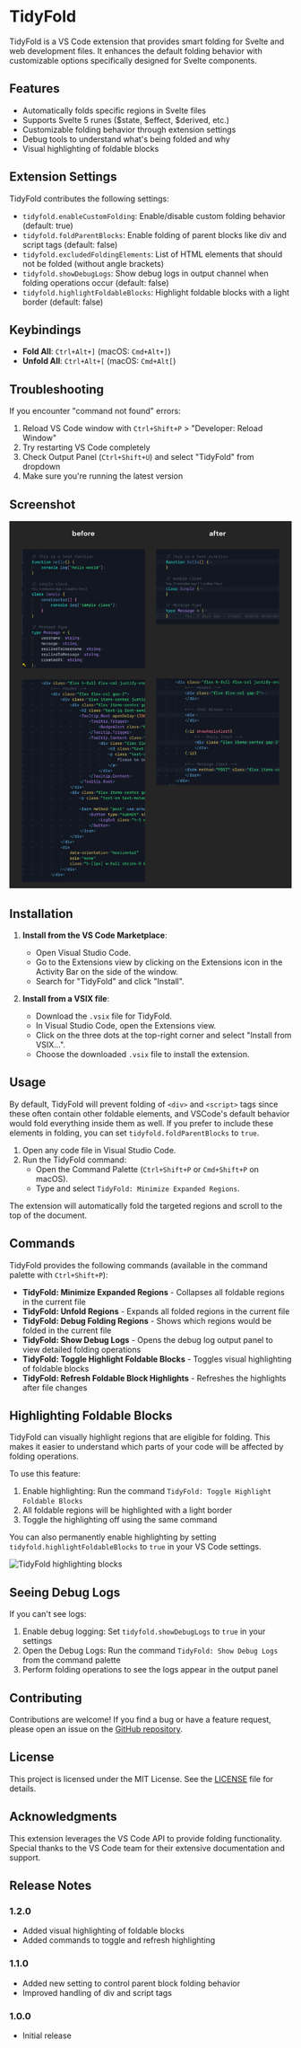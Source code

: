 # TidyFold

TidyFold is a VS Code extension that provides smart folding for Svelte and web development files. It enhances the default folding behavior with customizable options specifically designed for Svelte components.

## Features

- Automatically folds specific regions in Svelte files
- Supports Svelte 5 runes ($state, $effect, $derived, etc.)
- Customizable folding behavior through extension settings
- Debug tools to understand what's being folded and why
- Visual highlighting of foldable blocks

## Extension Settings

TidyFold contributes the following settings:

- `tidyfold.enableCustomFolding`: Enable/disable custom folding behavior (default: true)
- `tidyfold.foldParentBlocks`: Enable folding of parent blocks like div and script tags (default: false)
- `tidyfold.excludedFoldingElements`: List of HTML elements that should not be folded (without angle brackets)
- `tidyfold.showDebugLogs`: Show debug logs in output channel when folding operations occur (default: false)
- `tidyfold.highlightFoldableBlocks`: Highlight foldable blocks with a light border (default: false)

## Keybindings

- **Fold All**: `Ctrl+Alt+]` (macOS: `Cmd+Alt+]`)
- **Unfold All**: `Ctrl+Alt+[` (macOS: `Cmd+Alt[`)

## Troubleshooting

If you encounter "command not found" errors:

1. Reload VS Code window with `Ctrl+Shift+P` > "Developer: Reload Window"
2. Try restarting VS Code completely
3. Check Output Panel (`Ctrl+Shift+U`) and select "TidyFold" from dropdown
4. Make sure you're running the latest version

## Screenshot

![TidyFold in action](images/screenshot.png)

## Installation

1. **Install from the VS Code Marketplace**:

   - Open Visual Studio Code.
   - Go to the Extensions view by clicking on the Extensions icon in the Activity Bar on the side of the window.
   - Search for "TidyFold" and click "Install".

2. **Install from a VSIX file**:
   - Download the `.vsix` file for TidyFold.
   - In Visual Studio Code, open the Extensions view.
   - Click on the three dots at the top-right corner and select "Install from VSIX...".
   - Choose the downloaded `.vsix` file to install the extension.

## Usage

By default, TidyFold will prevent folding of `<div>` and `<script>` tags since these often contain other foldable elements, and VSCode's default behavior would fold everything inside them as well. If you prefer to include these elements in folding, you can set `tidyfold.foldParentBlocks` to `true`.

1. Open any code file in Visual Studio Code.
2. Run the TidyFold command:
   - Open the Command Palette (`Ctrl+Shift+P` or `Cmd+Shift+P` on macOS).
   - Type and select `TidyFold: Minimize Expanded Regions`.

The extension will automatically fold the targeted regions and scroll to the top of the document.

## Commands

TidyFold provides the following commands (available in the command palette with `Ctrl+Shift+P`):

- **TidyFold: Minimize Expanded Regions** - Collapses all foldable regions in the current file
- **TidyFold: Unfold Regions** - Expands all folded regions in the current file
- **TidyFold: Debug Folding Regions** - Shows which regions would be folded in the current file
- **TidyFold: Show Debug Logs** - Opens the debug log output panel to view detailed folding operations
- **TidyFold: Toggle Highlight Foldable Blocks** - Toggles visual highlighting of foldable blocks
- **TidyFold: Refresh Foldable Block Highlights** - Refreshes the highlights after file changes

## Highlighting Foldable Blocks

TidyFold can visually highlight regions that are eligible for folding. This makes it easier to understand which parts of your code will be affected by folding operations.

To use this feature:

1. Enable highlighting: Run the command `TidyFold: Toggle Highlight Foldable Blocks`
2. All foldable regions will be highlighted with a light border
3. Toggle the highlighting off using the same command

You can also permanently enable highlighting by setting `tidyfold.highlightFoldableBlocks` to `true` in your VS Code settings.

![TidyFold highlighting blocks](images/highlight-blocks.png)

## Seeing Debug Logs

If you can't see logs:

1. Enable debug logging: Set `tidyfold.showDebugLogs` to `true` in your settings
2. Open the Debug Logs: Run the command `TidyFold: Show Debug Logs` from the command palette
3. Perform folding operations to see the logs appear in the output panel

## Contributing

Contributions are welcome! If you find a bug or have a feature request, please open an issue on the [GitHub repository](https://github.com/your-repo/tidyfold).

## License

This project is licensed under the MIT License. See the [LICENSE](LICENSE) file for details.

## Acknowledgments

This extension leverages the VS Code API to provide folding functionality. Special thanks to the VS Code team for their extensive documentation and support.

## Release Notes

### 1.2.0

- Added visual highlighting of foldable blocks
- Added commands to toggle and refresh highlighting

### 1.1.0

- Added new setting to control parent block folding behavior
- Improved handling of div and script tags

### 1.0.0

- Initial release
